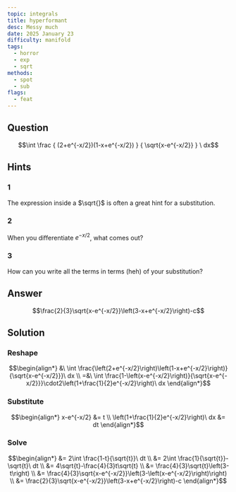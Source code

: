 ```yaml
---
topic: integrals
title: hyperformant
desc: Messy much
date: 2025 January 23
difficulty: manifold
tags:
  - horror
  - exp
  - sqrt
methods:
  - spot
  - sub
flags:
  - feat
---
```



## Question
```math
\int
  \frac
    { (2+e^{-x/2})(1-x+e^{-x/2}) }
    { \sqrt{x-e^{-x/2}} }
\ dx
```


## Hints

### 1
The expression inside a $\sqrt{}$ is often a great hint for a substitution.

### 2
When you differentiate $e^{-x/2}$, what comes out?

### 3
How can you write all the terms in terms (heh) of your substitution?


## Answer
```math
\frac{2}{3}\sqrt{x-e^{-x/2}}\left(3-x+e^{-x/2}\right)-c
```


## Solution

### Reshape
```math
\begin{align*}
  &\ \int \frac{\left(2+e^{-x/2}\right)\left(1-x+e^{-x/2}\right)}{\sqrt{x-e^{-x/2}}}\ dx
  \\ =&\ \int \frac{1-\left(x-e^{-x/2}\right)}{\sqrt{x-e^{-x/2}}}\cdot2\left(1+\frac{1}{2}e^{-x/2}\right)\ dx
\end{align*}
```

### Substitute
```math
\begin{align*}
  x-e^{-x/2} &= t
  \\ \left(1+\frac{1}{2}e^{-x/2}\right)\ dx &= dt
\end{align*}
```

### Solve

```math
\begin{align*}
  &= 2\int \frac{1-t}{\sqrt{t}}\ dt
  \\ &= 2\int \frac{1}{\sqrt{t}}-\sqrt{t}\ dt
  \\ &= 4\sqrt{t}-\frac{4}{3}t\sqrt{t}
  \\ &= \frac{4}{3}\sqrt{t}\left(3-t\right)
  \\ &= \frac{4}{3}\sqrt{x-e^{-x/2}}\left(3-\left(x-e^{-x/2}\right)\right)
  \\ &= \frac{2}{3}\sqrt{x-e^{-x/2}}\left(3-x+e^{-x/2}\right)-c
\end{align*}
```
